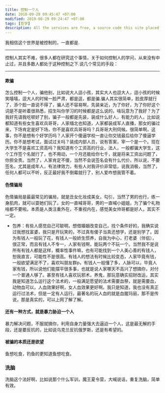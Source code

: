 ```yaml
---
title: 控制一个人
date: 2018-09-28 09:45:47 +07:00
modified: 2019-08-29 09:24:47 +07:00
tags: [哲学]
description: All the services are free, a source code this site placed on github repository and intergration with netlify service, another service that you can use is github page for hosting your own static site.
---
```


我相信这个世界是被控制的，一直都是.

<hr>

控制人其实不难，很多人都在研究这个事情，关于如何控制人的学问，从来没有中止过，并且多数人都处于这种控制之下.说几个常见的手段：

<hr>

#### 欺骗

怎么控制一个人，骗他别，比如说大人逗小孩，其实大人也逗大人，逗小孩的时候笑嘻嘻，逗大人的时候一脸严肃，都是逗，都是骗.骗人其实很简单，脸皮厚就行了，添个脸一直说不得了，骗人还不容易啊，先装亲近，为了你好，为了你好这个词是不是听着很熟悉，招生叫你学习的时候都是这么说的，啥玩意为了我好？为了我好先请我吃顿好了别，骗子一般都是先装，装成什么好人，有能力的人，比如说都知道有些女生喜欢兵哥哥，人家缅北也知道，人家都装成军人直播，那女的骗过来，下场肯定是好下场，你不是喜欢兵哥哥吗？兵哥哥大刑伺候。很简单啊，这事，你不是想有个好学历吗？人家开个傻逼学校一直让你交钱最后给你了傻逼学历。你不是想考试，面试过关吗？装成内部人员，说有答案，宰一个是一个。现在大学生不是喜欢工资高吗？我知道有个工资高的行业，法人，一般都骗大学生，这个工作签个名就行了，也不用动，一个月还能给你七千，就是将来工资出问题了，你担全责。当然了，人家肯定不傻，当然不会说签名会有什么代价，所以说，不要签名，尤其是成年人，有法律效力，有些人对我评价非常低，说我消极，当然了，任何人都可以不听，反正最好我不倒霉就行了，别人爱咋想我管不着。

#### 色情骗局

色情骗局是最最常见的骗局，就是丑女化妆成美女，勾引，当然了男的也行，练一身肌肉，就可以耍她们玩了。女的一直喊哥哥，男的一直喊小姐姐，为了骗个礼物啥都不要啦。本质是人类注重外在，不重视内在，感觉美女帅哥都是好人，其实不一定。

- 包养：有些人感觉自己可聪明，想借婚姻改变自己，找个条件好的，我确实说过我想找富婆，我只是开玩笑的，不过真有傻子当真还想学，还是别学了。因为有钱人一般玩了花，有钱人一般娇生惯养，自我为中心，打老婆（伴侣），很正常，而且有钱人不专一，人家有钱啊，能玩两个不玩一个。当然我不是说所有有钱人都是这样，概率性事件嘛，也有可能找到一个人美心善的有钱人，恕我直言，可能性不是很高。有钱人的想法有时候比较变态，人家毕竟有钱，一般欲望满足不了，喜欢叫朋友群p，有钱人一般懂了多，人脉可以，毕竟人家有钱，所以说他们能摆平很多事，也就是说人家哪天不高兴了想搞你，对付一个普通人够了。甚至有钱人喜欢玩邪术，养鬼，那玩意确实招财改运，其实我是知道怎么运行这个法术的，一般满足愿望的法术需要血祭，就是需要血，动物血可以，人血效果好啊，女人血效果更好啊。我只是知道，我也没有真正运行过法术，但是一定有人运行。最著名的玩人血的就是血腥玛丽，那不是传说，那是真实的，可以上网了解了解。

#### 还有一种方式，就是暴力胁迫一个人

暴力解决问题，不服就搞你，利用自身力量强大去逼迫一个人，这是最无解的手段，还是要反抗的，比如说乌克兰反抗俄罗斯，还是有希望的。

#### 被骗的本质还是欲望

鱼想吃食，钓鱼的更知道鱼想吃食。

### 洗脑

洗脑这个法好啊，比如说那个什么军训，魔王夏令营，大喊说话，重复洗脑，简单有效。
